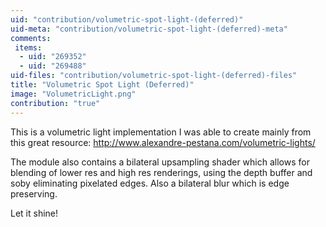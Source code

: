 ```yaml
---
uid: "contribution/volumetric-spot-light-(deferred)"
uid-meta: "contribution/volumetric-spot-light-(deferred)-meta"
comments: 
 items: 
  - uid: "269352"
  - uid: "269488"
uid-files: "contribution/volumetric-spot-light-(deferred)-files"
title: "Volumetric Spot Light (Deferred)"
image: "VolumetricLight.png"
contribution: "true"
---
```


This is a volumetric light implementation I was able to create mainly from this great resource:
http://www.alexandre-pestana.com/volumetric-lights/

The module also contains a bilateral upsampling shader which allows for blending of lower res and high res renderings, using the depth buffer and soby eliminating pixelated edges. Also a bilateral blur which is edge preserving.

Let it shine!